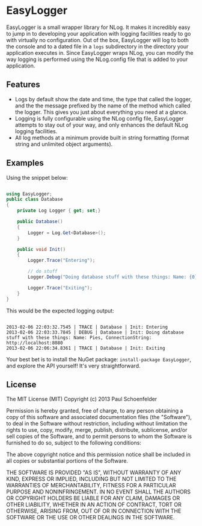 # EasyLogger

EasyLogger is a small wrapper library for NLog. It makes it incredibly easy to jump in to developing your application
with logging facilities ready to go with virtually no configuration. Out of the box, EasyLogger will log to both the
console and to a dated file in a `logs` subdirectory in the directory your application executes in. Since EasyLogger
wraps NLog, you can modify the way logging is performed using the NLog.config file that is added to your application.

## Features

- Logs by default show the date and time, the type that called the logger, and the the message prefixed by the name
  of the method which called the logger. This gives you just about everything you need at a glance.
- Logging is fully configurable using the NLog config file, EasyLogger attempts to stay out of your way, and only
  enhances the default NLog logging facilities.
- All log methods at a minimum provide built in string formatting (format string and unlimited object arguments).

## Examples

Using the snippet below:

```csharp

using EasyLogger;
public class Database
{
	private Log Logger { get; set;}

	public Database() 
	{
		Logger = Log.Get<Database>();
	}

	public void Init()
	{
		Logger.Trace("Entering");

		// do stuff
		Logger.Debug("Doing database stuff with these things: Name: {0}, ConnectionString: {1}", this.DatabaseName, this.ConnectionString);

		Logger.Trace("Exiting");
	}
}

```

This would be the expected logging output:

```

2013-02-06 22:03:32.7545 | TRACE | Database | Init: Entering
2013-02-06 22:03:33.7845 | DEBUG | Database | Init: Doing database stuff with these things: Name: Pies, ConnectionString: http://localhost:8080
2013-02-06 22:06:34.8361 | TRACE | Database | Init: Exiting

```

Your best bet is to install the NuGet package: `install-package EasyLogger`, and explore the API yourself! It's very straightforward.

## License

The MIT License (MIT)
Copyright (c) 2013 Paul Schoenfelder

Permission is hereby granted, free of charge, to any person obtaining a copy of this software and associated documentation files (the "Software"), to deal in the Software without restriction, including without limitation the rights to use, copy, modify, merge, publish, distribute, sublicense, and/or sell copies of the Software, and to permit persons to whom the Software is furnished to do so, subject to the following conditions:

The above copyright notice and this permission notice shall be included in all copies or substantial portions of the Software.

THE SOFTWARE IS PROVIDED "AS IS", WITHOUT WARRANTY OF ANY KIND, EXPRESS OR IMPLIED, INCLUDING BUT NOT LIMITED TO THE WARRANTIES OF MERCHANTABILITY, FITNESS FOR A PARTICULAR PURPOSE AND NONINFRINGEMENT. IN NO EVENT SHALL THE AUTHORS OR COPYRIGHT HOLDERS BE LIABLE FOR ANY CLAIM, DAMAGES OR OTHER LIABILITY, WHETHER IN AN ACTION OF CONTRACT, TORT OR OTHERWISE, ARISING FROM, OUT OF OR IN CONNECTION WITH THE SOFTWARE OR THE USE OR OTHER DEALINGS IN THE SOFTWARE.